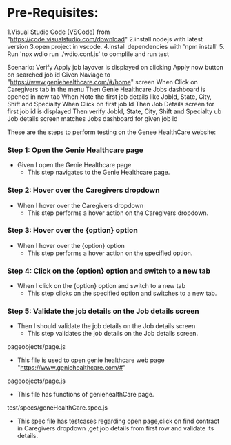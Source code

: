 # Pre-Requisites:
1.Visual Studio Code (VSCode) from "https://code.visualstudio.com/download"
2.install nodejs with latest version
3.open project in vscode.
4.install dependencies with 'npm install'
5. Run 'npx wdio run ./wdio.conf.js' to complile and run test



Scenario: Verify Apply job layover is displayed on clicking Apply now button on searched job id
        Given Naviage to "https://www.geniehealthcare.com/#/home" screen
        When Click on Caregivers tab in the menu
        Then Genie Healthcare Jobs dashboard is opened in new tab
        When Note the first job details like JobId, State, City, Shift and Specialty
        When Click on first job Id
        Then Job Details screen for first job id is displayed
        Then verify JobId, State, City, Shift and Specialty ub Job details screen matches Jobs dashboard for given job id



These are the steps to perform testing on the Genee HealthCare website:

### Step 1: Open the Genie Healthcare page

- Given I open the Genie Healthcare page
  - This step navigates to the Genie Healthcare page.

### Step 2: Hover over the Caregivers dropdown

- When I hover over the Caregivers dropdown
  - This step performs a hover action on the Caregivers dropdown.

### Step 3: Hover over the {option} option

- When I hover over the {option} option
  - This step performs a hover action on the specified option.

### Step 4: Click on the {option} option and switch to a new tab

- When I click on the {option} option and switch to a new tab
  - This step clicks on the specified option and switches to a new tab.

### Step 5: Validate the job details on the Job details screen

- Then I should validate the job details on the Job details screen
  - This step validates the job details on the Job details screen.


pageobjects/page.js
- This file is used to open genie healthcare web page "https://www.geniehealthcare.com/#"

pageobjects/page.js
- This file has functions of geniehealthCare page.

test/specs/geneHealthCare.spec.js 
- This spec file has testcases regarding open page,click on find contract in  Caregivers dropdown ,get job details from first row and validate its details.


